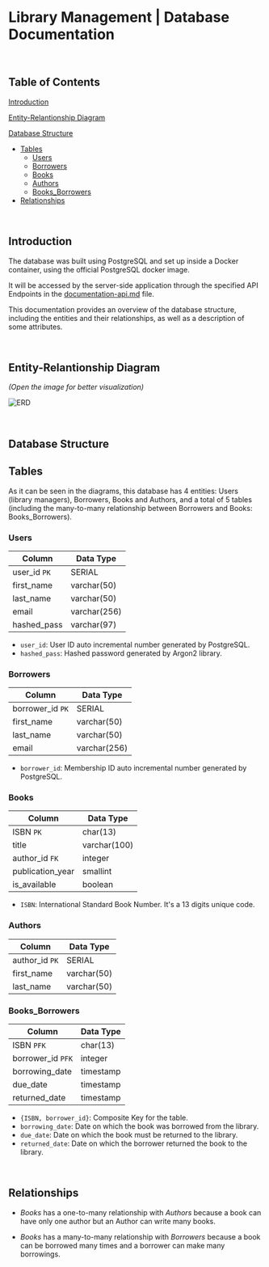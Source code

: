 # Library Management | Database Documentation

<br>

## Table of Contents
[Introduction](https://github.com/ilyaKarachun/library-management/blob/main/documentation-database.md#introduction)  

[Entity-Relantionship Diagram](https://github.com/ilyaKarachun/library-management/blob/main/documentation-database.md#entity-relantionship-diagram)

[Database Structure](https://github.com/ilyaKarachun/library-management/blob/main/documentation-database.md#database-structure)  
* [Tables](https://github.com/ilyaKarachun/library-management/blob/main/documentation-database.md#tables)
  * [Users](https://github.com/ilyaKarachun/library-management/blob/main/documentation-database.md#users)
  * [Borrowers](https://github.com/ilyaKarachun/library-management/blob/main/documentation-database.md#borrowers)
  * [Books](https://github.com/ilyaKarachun/library-management/blob/main/documentation-database.md#books)
  * [Authors](https://github.com/ilyaKarachun/library-management/blob/main/documentation-database.md#authors)
  * [Books_Borrowers](https://github.com/ilyaKarachun/library-management/blob/main/documentation-database.md#books_borrowers)
* [Relationships](https://github.com/ilyaKarachun/library-management/blob/main/documentation-database.md#relationships) 

<br>

## Introduction

The database was built using PostgreSQL and set up inside a Docker container, using the official PostgreSQL docker image. 

It will be accessed by the server-side application through the specified API Endpoints in the [documentation-api.md](https://github.com/ilyaKarachun/library-management/blob/main/documentation-api.md) file. 

This documentation provides an overview of the database structure, including the entities and their relationships, as well as a description of some attributes.

<br>

## Entity-Relantionship Diagram

*(Open the image for better visualization)*

![ERD](https://i.imgur.com/C2ZmiyK.png)

<br>

## Database Structure


## Tables

As it can be seen in the diagrams, this database has 4 entities: Users (library managers), Borrowers, Books and Authors, and a total of 5 tables (including the many-to-many relationship between Borrowers and Books: Books_Borrowers).

### Users

| Column      | Data Type     |
| ----------- | ------------- |
| user_id `PK`| SERIAL        |
| first_name  | varchar(50)   |
| last_name   | varchar(50)   |
| email       | varchar(256)  |
| hashed_pass | varchar(97)   |

- `user_id`: User ID auto incremental number generated by PostgreSQL.
- `hashed_pass`: Hashed password generated by Argon2 library.

### Borrowers

| Column            | Data Type     |
| ----------------- | ------------- |
| borrower_id `PK`  | SERIAL        |
| first_name        | varchar(50)   |
| last_name         | varchar(50)   |
| email             | varchar(256)  |

- `borrower_id`: Membership ID auto incremental number generated by PostgreSQL.

### Books

| Column            | Data Type     |
| ----------------- | ------------- |
| ISBN `PK`         | char(13)      |
| title             | varchar(100)  |
| author_id `FK`    | integer       |
| publication_year  | smallint      |
| is_available      | boolean       |

- `ISBN`: International Standard Book Number. It's a 13 digits unique code.

### Authors

| Column            | Data Type     |
| ----------------- | ------------- |
| author_id `PK`    | SERIAL        |
| first_name        | varchar(50)   |
| last_name         | varchar(50)   |


### Books_Borrowers

| Column             | Data Type |
| ------------------ | ----------|
| ISBN `PFK`         | char(13)  |
| borrower_id `PFK`  | integer   |
| borrowing_date     | timestamp |
| due_date           | timestamp |
| returned_date      | timestamp |

- `{ISBN, borrower_id}`: Composite Key for the table.
- `borrowing_date`: Date on which the book was borrowed from the library.
- `due_date`: Date on which the book must be returned to the library.
- `returned_date`: Date on which the borrower returned the book to the library.


<br>

## Relationships

- *Books* has a one-to-many relationship with *Authors* because a book can have only one author but an Author can write many books.

- *Books* has a many-to-many relationship with *Borrowers* because a book can be borrowed many times and a borrower can make many borrowings.
